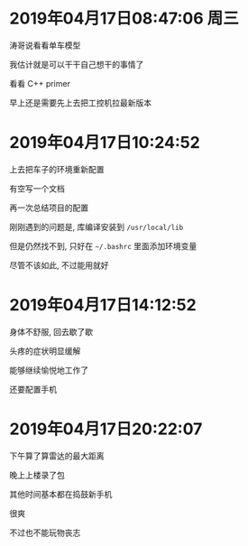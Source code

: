 # 2019年04月17日08:47:06 周三

涛哥说看看单车模型

我估计就是可以干干自己想干的事情了

看看 C++ primer

早上还是需要先上去把工控机拉最新版本





# 2019年04月17日10:24:52

上去把车子的环境重新配置

有空写一个文档

再一次总结项目的配置

刚刚遇到的问题是, 库编译安装到 `/usr/local/lib` 

但是仍然找不到, 只好在 `~/.bashrc` 里面添加环境变量

尽管不该如此, 不过能用就好



# 2019年04月17日14:12:52

身体不舒服, 回去歇了歇

头疼的症状明显缓解

能够继续愉悦地工作了

还要配置手机



# 2019年04月17日20:22:07

下午算了算雷达的最大距离

晚上上楼录了包

其他时间基本都在捣鼓新手机

很爽

不过也不能玩物丧志